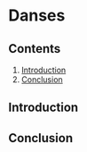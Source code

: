 # Danses

## Contents

1. [Introduction](#introduction)
2. [Conclusion](#conclusion)

<a name="introduction"></a>
## Introduction

<a name="conclusion"></a>
## Conclusion
